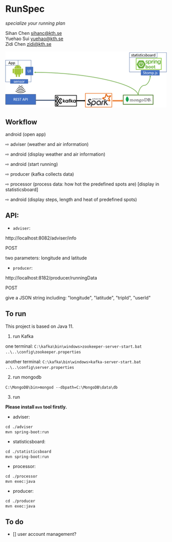 # RunSpec
*specialize your running plan*

Sihan Chen sihanc@kth.se  
Yuehao Sui yuehao@kth.se  
Zidi Chen zidi@kth.se

![architecture](arch.png)

## Workflow

android (open app)

⇨ adviser (weather and air information)

⇨ android (display weather and air information)

⇨ android (start running) 

⇨ producer (kafka collects data) 

⇨ processor (process data: how hot the predefined spots are) [display in statisticsboard] 

⇨ android (display steps, length and heat of predefined spots)

## API:

- `adviser`: 

http://localhost:8082/adviser/info

POST

two parameters: longitude and latitude

- `producer`:

http://localhost:8182/producer/runningData
 
POST

give a JSON string including: "longitude", "latitude", "tripId", "userId"


## To run
This project is based on Java 11.

1. run Kafka

one terminal: 
`C:\kafka\bin\windows>zookeeper-server-start.bat ..\..\config\zookeeper.properties`

another terminal:
`C:\kafka\bin\windows>kafka-server-start.bat ..\..\config\server.properties`

2. run mongodb

`C:\MongoDB\bin>mongod --dbpath=C:\MongoDB\data\db `

3. run

**Please install `mvn` tool firstly.**

* adviser:
```shell
cd ./adviser
mvn spring-boot:run
```

* statisticsboard: 
```shell
cd ./statisticsboard
mvn spring-boot:run
```

* processor: 
```shell
cd ./processor
mvn exec:java
```

* producer: 
```shell
cd ./producer
mvn exec:java
```

## To do

- [] user account management?



[comment]: <> (Our project is to create a running App which records and displays real-time runners' running data &#40;produced by the built-in sensor of a mobile phone&#41; on his/her mobile phone and and offer appropriate running advices based on the running data. The main technology stack involves but is not limitted to Android, Kafka, Spark, MongoDB. The implementation can be divided into three parts:)

[comment]: <> (## Running Data producer)

[comment]: <> (The sensor should track following `real-time` data on an Android phone or some intelligent wristband.)

[comment]: <> ( * userId)

[comment]: <> ( * longitude)

[comment]: <> ( * latitude)

[comment]: <> ( * altitude &#40;optional&#41;)

[comment]: <> ( * timestamp)

[comment]: <> ( * stepCount)

[comment]: <> ( * distance)

[comment]: <> ( * heartRate &#40;optional&#41;)
 
[comment]: <> (The above data should be sent to server and analyzed on the server and through some calculation, some advice will be feedback to the frondend clients.)

[comment]: <> (Considering the voluminous real-time messages produced from different runners. We plan to use **Kafka** as a message queue to keep the messages. In that case, the server can consume the message one by one and exert calculation on the data to offer reasonable advices to the runners. )


[comment]: <> (## Running Data processor)

[comment]: <> (During the calculation, we plan to use **Spark** as the distributed computing component because of its powerful processing capacity of streaming data.)

[comment]: <> (We will firstly judge whether it is appropriate to run. The initial idea is to get the air quality data from [API]&#40;https://aqicn.org/city/sweden/stockholm-lilla-essingen/&#41; with the latitude and longitude produced by the sensor. Then, we can research some papers and code the relationship between a healthy run and factors such as AQI &#40;air quality, PM2.5&#41;, humidity, temperature, heart rate. For example, if we find a user's region has serious air quality &#40;PM2.5 index > 100&#41;, then we will write in the advice that it is not suitable to run at that time as a feedback to the user. Also the server may calculate the speed and distance and return the result to frontend.)

[comment]: <> (We also use Spark to store the voluminous data into the MongoDB database &#40;Maybe Redis will be used to cache the data&#41;. From the database runners can extract the running history &#40;optional&#41;. Of course a login function must be provided to differentiate between different users.)



[comment]: <> (## Android Dashboard)

[comment]: <> (An android App will be created to read the data from the sensor in the mobile phone and give the user a operating interface and also display the feedback. When the user wants to start running, he/she may first click a query button and it will send the runner's data to the backend to process and give feedback to the runner that whether it is appropriate to run based on the weather of current location. After the user start to run, for every 10 seconds &#40;may be adjusted in real development&#41;, the user data will be sent to the backend and processed and the feedback will show the speed and the total distance that the user has runned. When the user end running, he can choose to store or delete this trip data in the database.)





 
